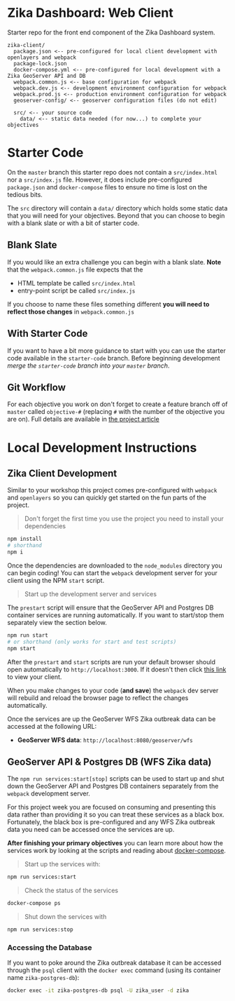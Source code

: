 # Zika Dashboard: Web Client

Starter repo for the front end component of the Zika Dashboard system.

```
zika-client/
  package.json <-- pre-configured for local client development with openlayers and webpack
  package-lock.json
  docker-compose.yml <-- pre-configured for local development with a Zika GeoServer API and DB
  webpack.common.js <-- base configuration for webpack
  webpack.dev.js <-- development environment configuration for webpack
  webpack.prod.js <-- production environment configuration for webpack
  geoserver-config/ <-- geoserver configuration files (do not edit)

  src/ <-- your source code
    data/ <-- static data needed (for now...) to complete your objectives
```

# Starter Code

On the `master` branch this starter repo does not contain a `src/index.html` nor a `src/index.js` file. However, it does include pre-configured `package.json` and `docker-compose` files to ensure no time is lost on the tedious bits.

The `src` directory will contain a `data/` directory which holds some static data that you will need for your objectives. Beyond that you can choose to begin with a blank slate or with a bit of starter code.

## Blank Slate

If you would like an extra challenge you can begin with a blank slate. **Note** that the `webpack.common.js` file expects that the

- HTML template be called `src/index.html`
- entry-point script be called `src/index.js`

If you choose to name these files something different **you will need to reflect those changes** in `webpack.common.js`

## With Starter Code

If you want to have a bit more guidance to start with you can use the starter code available in the `starter-code` branch. Before beginning development _merge the `starter-code` branch into your `master` branch_.

## Git Workflow

For each objective you work on don't forget to create a feature branch off of `master` called `objective-#` (replacing `#` with the number of the objective you are on). Full details are available in [the project article]()

# Local Development Instructions

## Zika Client Development

Similar to your workshop this project comes pre-configured with `webpack` and `openlayers` so you can quickly get started on the fun parts of the project.

> Don't forget the first time you use the project you need to install your dependencies

```sh
npm install
# shorthand
npm i
```

Once the dependencies are downloaded to the `node_modules` directory you can begin coding! You can start the `webpack` development server for your client using the NPM `start` script.

> Start up the development server and services

The `prestart` script will ensure that the GeoServer API and Postgres DB container services are running automatically. If you want to start/stop them separately view the section below.

```sh
npm run start
# or shorthand (only works for start and test scripts)
npm start
```

After the `prestart` and `start` scripts are run your default browser should open automatically to `http://localhost:3000`. If it doesn't then click [this link](http://localhost:3000) to view your client.

When you make changes to your code (**and save**) the `webpack` dev server will rebuild and reload the browser page to reflect the changes automatically.

Once the services are up the GeoServer WFS Zika outbreak data can be accessed at the following URL:

- **GeoServer WFS data**: `http://localhost:8080/geoserver/wfs`

## GeoServer API & Postgres DB (WFS Zika data)

The `npm run services:start[stop]` scripts can be used to start up and shut down the GeoServer API and Postgres DB containers separately from the `webpack` development server.

For this project week you are focused on consuming and presenting this data rather than providing it so you can treat these services as a black box. Fortunately, the black box is pre-configured and any WFS Zika outbreak data you need can be accessed once the services are up.

**After finishing your primary objectives** you can learn more about how the services work by looking at the scripts and reading about [docker-compose](https://docs.docker.com/compose/).

> Start up the services with:

```sh
npm run services:start
```

> Check the status of the services

```sh
docker-compose ps
```

> Shut down the services with

```sh
npm run services:stop
```

### Accessing the Database

If you want to poke around the Zika outbreak database it can be accessed through the `psql` client with the `docker exec` command (using its container name `zika-postgres-db`):

```sh
docker exec -it zika-postgres-db psql -U zika_user -d zika
```
